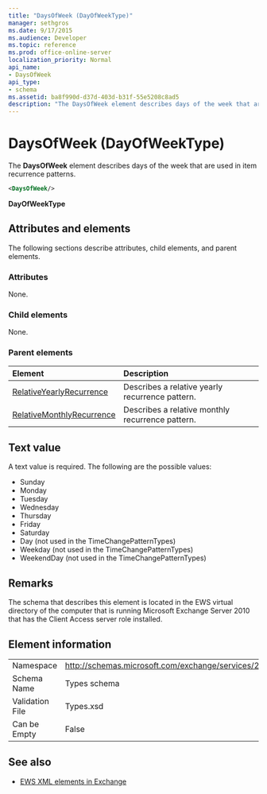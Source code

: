 ```yaml
---
title: "DaysOfWeek (DayOfWeekType)"
manager: sethgros
ms.date: 9/17/2015
ms.audience: Developer
ms.topic: reference
ms.prod: office-online-server
localization_priority: Normal
api_name:
- DaysOfWeek
api_type:
- schema
ms.assetid: ba8f990d-d37d-403d-b31f-55e5208c8ad5
description: "The DaysOfWeek element describes days of the week that are used in item recurrence patterns."
---
```


# DaysOfWeek (DayOfWeekType)

The **DaysOfWeek** element describes days of the week that are used in item recurrence patterns. 
  
```xml
<DaysOfWeek/>
```

**DayOfWeekType**

## Attributes and elements

The following sections describe attributes, child elements, and parent elements.
  
### Attributes

None.
  
### Child elements

None.
  
### Parent elements

|**Element**|**Description**|
|:-----|:-----|
|[RelativeYearlyRecurrence](relativeyearlyrecurrence.md) <br/> |Describes a relative yearly recurrence pattern.  <br/> |
|[RelativeMonthlyRecurrence](relativemonthlyrecurrence.md) <br/> |Describes a relative monthly recurrence pattern.  <br/> |
   
## Text value

A text value is required. The following are the possible values:
  
- Sunday    
- Monday    
- Tuesday   
- Wednesday    
- Thursday    
- Friday    
- Saturday    
- Day (not used in the TimeChangePatternTypes)    
- Weekday (not used in the TimeChangePatternTypes)    
- WeekendDay (not used in the TimeChangePatternTypes)
    
## Remarks

The schema that describes this element is located in the EWS virtual directory of the computer that is running Microsoft Exchange Server 2010 that has the Client Access server role installed.
  
## Element information

|||
|:-----|:-----|
|Namespace  <br/> |http://schemas.microsoft.com/exchange/services/2006/types  <br/> |
|Schema Name  <br/> |Types schema  <br/> |
|Validation File  <br/> |Types.xsd  <br/> |
|Can be Empty  <br/> |False  <br/> |
   
## See also

- [EWS XML elements in Exchange](ews-xml-elements-in-exchange.md)

